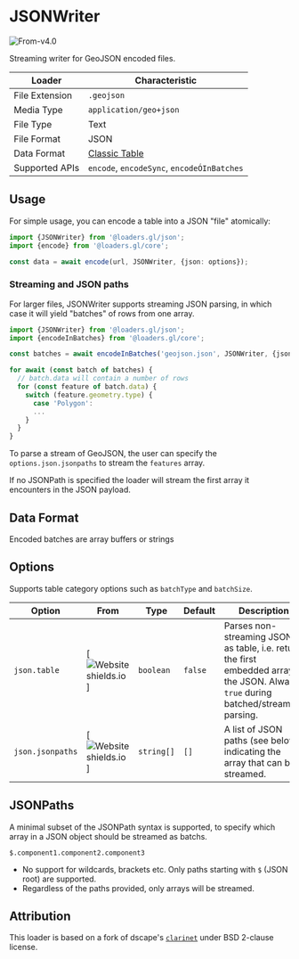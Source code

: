 # JSONWriter

<p class="badges">
  <img src="https://img.shields.io/badge/From-v4.0-blue.svg?style=flat-square" alt="From-v4.0" />
</p>

Streaming writer for GeoJSON encoded files.

| Loader         | Characteristic                                       |
| -------------- | ---------------------------------------------------- |
| File Extension | `.geojson`                                           |
| Media Type     | `application/geo+json`                               |
| File Type      | Text                                                 |
| File Format    | JSON                                                 |
| Data Format    | [Classic Table](/docs/specifications/category-table) |
| Supported APIs | `encode`, `encodeSync`, `encodeÓInBatches`           |

## Usage

For simple usage, you can encode a table into a JSON "file" atomically:

```typescript
import {JSONWriter} from '@loaders.gl/json';
import {encode} from '@loaders.gl/core';

const data = await encode(url, JSONWriter, {json: options});
```

### Streaming and JSON paths

For larger files, JSONWriter supports streaming JSON parsing, in which case it will yield "batches" of rows from one array.

```typescript
import {JSONWriter} from '@loaders.gl/json';
import {encodeInBatches} from '@loaders.gl/core';

const batches = await encodeInBatches('geojson.json', JSONWriter, {json: {jsonpaths: ['$.features']}});

for await (const batch of batches) {
  // batch.data will contain a number of rows
  for (const feature of batch.data) {
    switch (feature.geometry.type) {
      case 'Polygon':
      ...
    }
  }
}
```

To parse a stream of GeoJSON, the user can specify the `options.json.jsonpaths` to stream the `features` array.

If no JSONPath is specified the loader will stream the first array it encounters in the JSON payload.


## Data Format

Encoded batches are array buffers or strings

## Options

Supports table category options such as `batchType` and `batchSize`.

| Option           | From                                                                                  | Type       | Default | Description                                                                                                                           |
| ---------------- | ------------------------------------------------------------------------------------- | ---------- | ------- | ------------------------------------------------------------------------------------------------------------------------------------- |
| `json.table`     | [![Website shields.io](https://img.shields.io/badge/v2.0-blue.svg?style=flat-square)] | `boolean`  | `false` | Parses non-streaming JSON as table, i.e. return the first embedded array in the JSON. Always `true` during batched/streaming parsing. |
| `json.jsonpaths` | [![Website shields.io](https://img.shields.io/badge/v2.2-blue.svg?style=flat-square)] | `string[]` | `[]`    | A list of JSON paths (see below) indicating the array that can be streamed.                                                           |

## JSONPaths

A minimal subset of the JSONPath syntax is supported, to specify which array in a JSON object should be streamed as batchs.

`$.component1.component2.component3`

- No support for wildcards, brackets etc. Only paths starting with `$` (JSON root) are supported.
- Regardless of the paths provided, only arrays will be streamed.

## Attribution

This loader is based on a fork of dscape's [`clarinet`](https://github.com/dscape/clarinet) under BSD 2-clause license.
